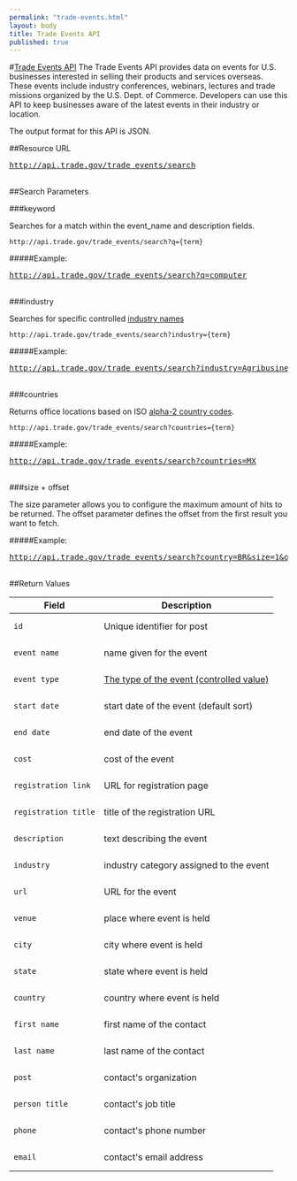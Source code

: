 ```yaml
---
permalink: "trade-events.html"
layout: body
title: Trade Events API
published: true
---
```


#<a href="trade-events.html">Trade Events API</a>
The Trade Events API provides data on events for U.S. businesses interested in selling their products and services overseas.  These events include industry conferences, webinars, lectures and trade missions organized by the U.S. Dept. of Commerce. Developers can use this API to keep businesses aware of the latest events in their industry or location.

The output format for this API is JSON.

##Resource URL

<a href="http://api.trade.gov/trade_events/search"><pre>http://api.trade.gov/trade_events/search</pre></a>
</br>
##Search Parameters

###keyword

Searches for a match within the event_name and description fields.

    http://api.trade.gov/trade_events/search?q={term}

#####Example:

<a href="http://api.trade.gov/trade_events/search?q=computer"><pre>http://api.trade.gov/trade_events/search?q=computer</pre></a>
</br>
###industry

Searches for specific controlled [industry names](industry-list-trade-events.html)

    http://api.trade.gov/trade_events/search?industry={term}

#####Example:

<a href="http://api.trade.gov/trade_events/search?industry=Agribusiness"><pre>http://api.trade.gov/trade_events/search?industry=Agribusiness</pre></a>
</br>
###countries

Returns office locations based on ISO [alpha-2 country codes](http://www.iso.org/iso/home/standards/country_codes/country_names_and_code_elements.htm).

    http://api.trade.gov/trade_events/search?countries={term}

#####Example:

<a href="http://api.trade.gov/trade_events/search?countries=MX"><pre>http://api.trade.gov/trade_events/search?countries=MX</pre></a>
</br>
###size + offset

The size parameter allows you to configure the maximum amount of hits to be returned. The offset parameter defines the offset from the first result you want to fetch.

#####Example:

<a href="http://api.trade.gov/trade_events/search?country=BR&size=1&offset=1"><pre>http://api.trade.gov/trade_events/search?country=BR&size=1&offset=1</pre></a>
</br>
##Return Values

| Field              | Description                             |
| ------------------ | --------------------------------------- |
| <pre><code>id</code></pre>                 | Unique identifier for post              |
| <pre><code>event_name</code></pre>         | name given for the event                |
| <pre><code>event_type</code></pre>         | [The type of the event (controlled value)](event-type-list.html)  |
| <pre><code>start_date</code></pre>         | start date of the event (default sort)  |
| <pre><code>end_date</code></pre>           | end date of the event                   |
| <pre><code>cost</code></pre>               | cost of the event                       |
| <pre><code>registration_link</code></pre>  | URL for registration page               |
| <pre><code>registration_title</code></pre> | title of the registration URL           |
| <pre><code>description</code></pre>        | text describing the event               |
| <pre><code>industry</code></pre>           | industry category assigned to the event |
| <pre><code>url</code></pre>                | URL for the event                       |
| <pre><code>venue</code></pre>              | place where event is held               |
| <pre><code>city</code></pre>               | city where event is held                |
| <pre><code>state</code></pre>              | state where event is held               |
| <pre><code>country</code></pre>            | country where event is held             |
| <pre><code>first_name</code></pre>         | first name of the contact               |
| <pre><code>last_name</code></pre>          | last name of the contact                |
| <pre><code>post</code></pre>               | contact's organization                  |
| <pre><code>person_title</code></pre>       | contact's job title                     |
| <pre><code>phone</code></pre>              | contact's phone number                  |
| <pre><code>email</code></pre>              | contact's email address                 |